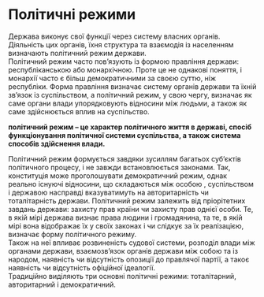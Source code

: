 # Політичні режими

Держава виконує свої функції через систему власних органів. Діяльність цих органів, їхня
структура та взаємодія із населенням визначають політичний режим держави.        
Політичний режим часто пов’язують із формою правління держави: республіканською або
монархічною. Проте це не однакові поняття, і монархії часто є більш демократичними за
своєю суттю, ніж республіки. Форма правління визначає систему органів держави та їхній
зв’язок із суспільством, а політичний режим, у свою чергу, визначає як саме органи влади
упорядковують відносини між людьми, а також як саме здійснюється вплив на
суспільство.        

<b>політичний режим – це характер політичного життя в державі, спосіб
функціонування політичної системи суспільства, а також система способів
здійснення влади.</b>   

Політичний режим формується завдяки зусиллям багатьох суб’єктів політичного процесу,
і не завжди встановлюється законами. Так, конституція може проголошувати
демократичний режим, однак реально існуючі відносини, що складаються між особою ,
суспільством і державою насправді вказуватимуть на авторитарність чи тоталітарність
держави. Політичний режим залежить від пріорітетних завдань держави: захисту прав
країни чи захисту прав однієї особи. Те, в якій мірі держава визнає права людини і
громадянина, та те, в якій мірі вона відображає їх у своїх законах і чи слідкує за їх
реалізацією, визначає форму політичного режиму.     
Також на неї впливає розвиненість судової системи, розподіл влади між органами
держави, взаємозв’язок органів держави між собою та із народом, наявність чи відсутність
опозиції до правлячої партії, а такоє наявність чи відсутність офіційної ідеалогії.        
Традиційно виділяють три основні політичні режими: тоталітарний, авторитарний і
демократичний.      

